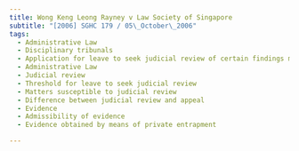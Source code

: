 ```yaml
---
title: Wong Keng Leong Rayney v Law Society of Singapore 
subtitle: "[2006] SGHC 179 / 05\_October\_2006"
tags:
  - Administrative Law
  - Disciplinary tribunals
  - Application for leave to seek judicial review of certain findings made by Disciplinary Committee before final determination by Disciplinary Committee made
  - Administrative Law
  - Judicial review
  - Threshold for leave to seek judicial review
  - Matters susceptible to judicial review
  - Difference between judicial review and appeal
  - Evidence
  - Admissibility of evidence
  - Evidence obtained by means of private entrapment

---
```


